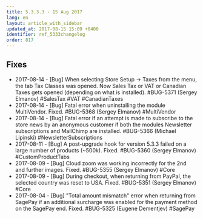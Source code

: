```yaml
---
title: 5.3.3.3 - 15 Aug 2017
lang: en
layout: article_with_sidebar
updated_at: 2017-08-15 15:09 +0400
identifier: ref_5333changelog
order: 817
---
```


## Fixes

* 2017-08-14 - [Bug] When selecting Store Setup -> Taxes from the menu, the tab Tax Classes was opened. Now Sales Tax or VAT or Canadian Taxes gets opened (depending on what is installed). #BUG-5371 (Sergey Elmanov) #SalesTax #VAT #CanadianTaxes
* 2017-08-14 - [Bug] Fatal error when uninstalling the module MultiVendor. Fixed. #BUG-5368 (Sergey Elmanov) #MultiVendor
* 2017-08-14 - [Bug] Fatal error if an attempt is made to subscribe to the store news by an anonymous customer if both the modules Newsletter subscriptions and MailChimp are installed. #BUG-5366 (Michael Lipinski) #NewsletterSubscriptions
* 2017-08-11 - [Bug] A post-upgrade hook for version 5.3.3 failed on a large number of products (~500k). Fixed. #BUG-5360 (Sergey Elmanov) #CustomProductTabs
* 2017-08-09 - [Bug] Cloud zoom was working incorrectly for the 2nd and further images. Fixed. #BUG-5355 (Sergey Elmanov) #Core
* 2017-08-09 - [Bug] During checkout, when returning from PayPal, the selected country was reset to USA. Fixed. #BUG-5351 (Sergey Elmanov) #Core
* 2017-08-04 - [Bug] "Total amount mismatch" error when returning from SagePay if an additional surcharge was enabled for the payment method on the SagePay end. Fixed. #BUG-5325 (Eugene Dementjev) #SagePay
